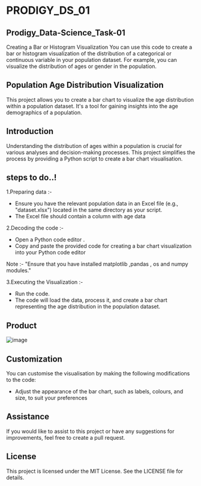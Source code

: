 # PRODIGY_DS_01

## Prodigy_Data-Science_Task-01

Creating a Bar or Histogram Visualization You can use this code to create a bar or histogram visualization of the distribution of a categorical or continuous variable in your population dataset. For example, you can visualize the distribution of ages or gender in the population.

## Population Age Distribution Visualization

This project allows you to create a bar chart to visualize the age distribution within a population dataset. It's a tool for gaining insights into the age demographics of a population.

## Introduction

Understanding the distribution of ages within a population is crucial for various analyses and decision-making processes. This project simplifies the process by providing a Python script to create a bar chart visualisation.

## steps to do..!

1.Preparing data :-
 - Ensure you have the relevant population data in an Excel file (e.g., "dataset.xlsx") located in the same directory as your script.
 - The Excel file should contain a column with age data
   
2.Decoding the code :-
- Open a Python code editor .
- Copy and paste the provided code for creating a bar chart visualization into your Python code editor
  
Note :- "Ensure that you have installed matplotlib ,pandas , os and numpy modules."

3.Executing the Visualization :-
 - Run the code.
 - The code will load the data, process it, and create a bar chart representing the age distribution in the population dataset.

 ## Product
  ![image](https://github.com/Navitha55/PRODIGY_DS_01/assets/167078330/f578046e-4872-4049-b3c2-ed52822410d4)



## Customization
You can customise the visualisation by making the following modifications to the code:

 - Adjust the appearance of the bar chart, such as labels, colours, and size, to suit your preferences

## Assistance
If you would like to assist to this project or have any suggestions for improvements, feel free to create a pull request.

## License
This project is licensed under the MIT License. See the LICENSE file for details.
